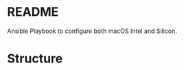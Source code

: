 # README

Ansible Playbook to configure both macOS Intel and Silicon.

# Structure

<!-- begin Mermaid -->

```mermaid
```

<!-- end Mermaid -->
